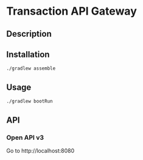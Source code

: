# Transaction API Gateway

## Description

## Installation

```shell script
./gradlew assemble
```

## Usage

```shell script
./gradlew bootRun
```

## API

### Open API v3

Go to http://localhost:8080
